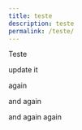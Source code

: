 ```yaml
---
title: teste
description: teste
permalink: /teste/
---
```


Teste

update it

again

and again

and again again
